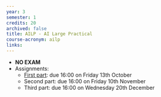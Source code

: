 ```yaml
---
year: 3
semester: 1
credits: 20
archived: false
title: AILP - AI Large Practical
course-acronym: ailp
links:
---
```


- **NO EXAM**
- Assignments:
  - [First part](https://www.inf.ed.ac.uk/teaching/courses/ailp/2017-18/assignments/assignment1.pdf): due 16:00 on Friday 13th October
  - Second part: due 16:00 on Friday 10th November
  - Third part: due 16:00 on Wednesday 20th December
